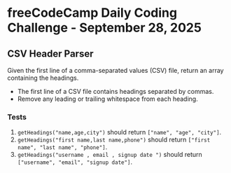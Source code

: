 # freeCodeCamp Daily Coding Challenge - September 28, 2025

## CSV Header Parser

Given the first line of a comma-separated values (CSV) file, return an array containing the headings.

* The first line of a CSV file contains headings separated by commas.
* Remove any leading or trailing whitespace from each heading.

### Tests

1. `getHeadings("name,age,city")` should return `["name", "age", "city"]`.
2. `getHeadings("first name,last name,phone")` should return `["first name", "last name", "phone"]`.
3. `getHeadings("username , email , signup date ")` should return `["username", "email", "signup date"]`.
